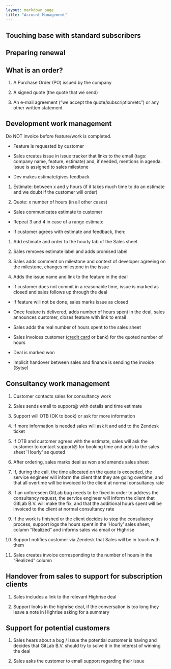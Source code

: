 ```yaml
---
layout: markdown_page
title: "Account Management"
---
```


## Touching base with standard subscribers

## Preparing renewal

## What is an order?

1. A Purchase Order (PO) issued by the company

1. A signed quote (the quote that we send)

1. An e-mail agreement (“we accept the quote/subscription/etc”) or any other written statement

## Development work management

Do NOT invoice before feature/work is completed.

* Feature is requested by customer

* Sales creates issue in issue tracker that links to the email (tags: company name, feature, estimate) and, if needed, mentions in agenda. Issue is assigned to sales milestone 

* Dev makes estimate/gives feedback

1. Estimate: between x and y hours (if it takes much time to do an estimate and we doubt if the customer will order)

1. Quote: x number of hours (in all other cases)

* Sales communicates estimate to customer

* Repeat 3 and 4 in case of a range estimate

* If customer agrees with estimate and feedback, then:

1. Add estimate and order to the hourly tab of the Sales sheet

1. Sales removes estimate label and adds promised label

1. Sales adds comment on milestone and context of developer agreeing on the milestone, changes milestone in the issue

1. Adds the issue name and link to the feature in the deal

* If customer does not commit in a reasonable time, issue is marked as closed and sales follows up through the deal

* If feature will not be done, sales marks issue as closed

* Once feature is delivered, adds number of hours spent in the deal, sales announces customer, closes feature with link to email

* Sales adds the real number of hours spent to the sales sheet

* Sales invoices customer ([credit card](source/handbook/sales_process/accounting) or bank) for the quoted number of hours

* Deal is marked won

* Implicit handover between sales and finance is sending the invoice (Sytse)

## Consultancy work management

1. Customer contacts sales for consultancy work

1. Sales sends email to support@ with details and time estimate

1. Support will OTB (OK to book) or ask for more information

1. If more information is needed sales will ask it and add to the Zendesk ticket

1. If OTB and customer agrees with the estimate, sales will ask the customer to contact support@ for booking time and adds to the sales sheet 'Hourly' as quoted

1. After ordering, sales marks deal as won and amends sales sheet

1. If, during the call, the time allocated on the quote is exceeded, the service engineer will inform the client that they are going overtime, and that all overtime will be invoiced to the client at normal consultancy rate

1. If an unforeseen GitLab bug needs to be fixed in order to address the consultancy request, the service engineer will inform the client that GitLab B.V. will make the fix, and that the additional hours spent will be invoiced to the client at normal consultancy rate

1. If the work is finished or the client decides to stop the consultancy process, support logs the hours spent in the ‘Hourly’ sales sheet, column “Realized” and informs sales via email or Highrise

1. Support notifies customer via Zendesk that Sales will be in touch with them

1. Sales creates invoice corresponding to the number of hours in the “Realized” column

## Handover from sales to support for subscription clients

1. Sales includes a link to the relevant Highrise deal

1. Support looks in the highrise deal, if the conversation is too long they leave a note in Highrise asking for a summary

## Support for potential customers

1. Sales hears about a bug / issue the potential customer is having and decides that GitLab B.V. should try to solve it in the interest of winning the deal

1. Sales asks the customer to email support regarding their issue
